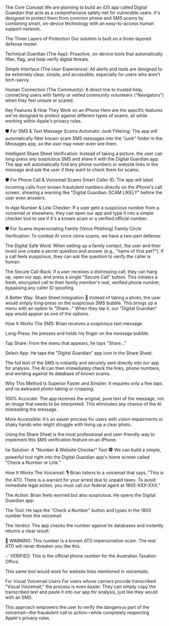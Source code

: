 The Core Concept
We are planning to build an iOS app called Digital Guardian that acts as a comprehensive safety net for vulnerable users. It's designed to protect them from common phone and SMS scams by combining smart, on-device technology with an easy-to-access human support network.

The Three Layers of Protection
Our solution is built on a three-layered defense model:

Technical Guardian (The App): Proactive, on-device tools that automatically filter, flag, and help verify digital threats.

Simple Interface (The User Experience): All alerts and tools are designed to be extremely clear, simple, and accessible, especially for users who aren't tech-savvy.

Human Connection (The Community): A direct line to trusted help, connecting users with family or vetted community volunteers ("Navigators") when they feel unsure or scared.

Key Features & How They Work on an iPhone
Here are the specific features we've designed to protect against different types of scams, all while working within Apple's privacy rules.

🛡️ For SMS & Text Message Scams
Automatic Junk Filtering: The app will automatically filter known scam SMS messages into the "Junk" folder in the Messages app, so the user may never even see them.

Intelligent Share Sheet Verification: Instead of taking a picture, the user can long-press any suspicious SMS and share it with the Digital Guardian app. The app will automatically find any phone numbers or website links in the message and ask the user if they want to check them for scams.

🛡️ For Phone Call & Voicemail Scams
Smart Caller ID: The app will label incoming calls from known fraudulent numbers directly on the iPhone's call screen, showing a warning like "Digital Guardian: SCAM LIKELY" before the user even answers.

In-App Number & Link Checker: If a user gets a suspicious number from a voicemail or elsewhere, they can open our app and type it into a simple checker tool to see if it's a known scam or a verified official number.

🛡️ For Scams Impersonating Family (Voice Phishing)
Family Circle Verification: To combat AI voice clone scams, we have a two-part defense:

The Digital Safe Word: When setting up a family contact, the user and their loved one create a secret question and answer (e.g., "name of first pet?"). If a call feels suspicious, they can ask the question to verify the caller is human.

The Secure Call-Back: If a user receives a distressing call, they can hang up, open our app, and press a single "Secure Call" button. This initiates a fresh, encrypted call to their family member's real, verified phone number, bypassing any caller ID spoofing.

A Better Way: Share Sheet Integration 📲
Instead of taking a photo, the user would simply long-press on the suspicious SMS bubble. This brings up a menu with an option to "Share..." When they tap it, our "Digital Guardian" app would appear as one of the options.

How It Works
The SMS: Brian receives a suspicious text message.

Long-Press: He presses and holds his finger on the message bubble.

Tap Share: From the menu that appears, he taps "Share..."

Select App: He taps the "Digital Guardian" app icon in the Share Sheet.

The full text of the SMS is instantly and securely sent directly into our app for analysis. The AI can then immediately check the links, phone numbers, and wording against its database of known scams.

Why This Method Is Superior
Faster and Simpler: It requires only a few taps and no awkward photo-taking or cropping.

100% Accurate: The app receives the original, pure text of the message, not an image that needs to be interpreted. This eliminates any chance of the AI misreading the message.

More Accessible: It's an easier process for users with vision impairments or shaky hands who might struggle with lining up a clear photo.

Using the Share Sheet is the most professional and user-friendly way to implement this SMS verification feature on an iPhone.


he Solution: A "Number & Website Checker" Tool 🕵️
We can build a simple, powerful tool right into the Digital Guardian app's home screen called "Check a Number or Link."

How It Works
The Voicemail: 🎙️ Brian listens to a voicemail that says, "This is the ATO. There is a warrant for your arrest due to unpaid taxes. To avoid immediate legal action, you must call our federal agent at 1800-XXX-XXX."

The Action: Brian feels worried but also suspicious. He opens the Digital Guardian app.

The Tool: He taps the "Check a Number" button and types in the 1800 number from the voicemail.

The Verdict: The app checks the number against its databases and instantly returns a clear result:

🚨 WARNING: This number is a known ATO impersonation scam. The real ATO will never threaten you like this.

✅ VERIFIED: This is the official phone number for the Australian Taxation Office.

This same tool would work for website links mentioned in voicemails.

For Visual Voicemail Users
For users whose carriers provide transcribed "Visual Voicemail," the process is even easier. They can simply copy the transcribed text and paste it into our app for analysis, just like they would with an SMS.

This approach empowers the user to verify the dangerous part of the voicemail—the fraudulent call to action—while completely respecting Apple's privacy rules.